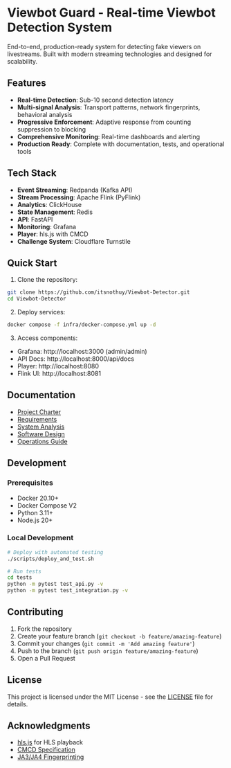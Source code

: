 # Viewbot Guard - Real-time Viewbot Detection System

End-to-end, production-ready system for detecting fake viewers on livestreams. Built with modern streaming technologies and designed for scalability.

## Features

- **Real-time Detection**: Sub-10 second detection latency
- **Multi-signal Analysis**: Transport patterns, network fingerprints, behavioral analysis
- **Progressive Enforcement**: Adaptive response from counting suppression to blocking
- **Comprehensive Monitoring**: Real-time dashboards and alerting
- **Production Ready**: Complete with documentation, tests, and operational tools

## Tech Stack

- **Event Streaming**: Redpanda (Kafka API)
- **Stream Processing**: Apache Flink (PyFlink)
- **Analytics**: ClickHouse
- **State Management**: Redis
- **API**: FastAPI
- **Monitoring**: Grafana
- **Player**: hls.js with CMCD
- **Challenge System**: Cloudflare Turnstile

## Quick Start

1. Clone the repository:
```bash
git clone https://github.com/itsnothuy/Viewbot-Detector.git
cd Viewbot-Detector
```

2. Deploy services:
```bash
docker compose -f infra/docker-compose.yml up -d
```

3. Access components:
- Grafana: http://localhost:3000 (admin/admin)
- API Docs: http://localhost:8000/api/docs
- Player: http://localhost:8080
- Flink UI: http://localhost:8081

## Documentation

- [Project Charter](docs/PROJECT_CHARTER.md)
- [Requirements](docs/requirements.md)
- [System Analysis](docs/system_analysis.md)
- [Software Design](docs/software_design.md)
- [Operations Guide](docs/operations_guide.md)

## Development

### Prerequisites
- Docker 20.10+
- Docker Compose V2
- Python 3.11+
- Node.js 20+

### Local Development
```bash
# Deploy with automated testing
./scripts/deploy_and_test.sh

# Run tests
cd tests
python -m pytest test_api.py -v
python -m pytest test_integration.py -v
```

## Contributing

1. Fork the repository
2. Create your feature branch (`git checkout -b feature/amazing-feature`)
3. Commit your changes (`git commit -m 'Add amazing feature'`)
4. Push to the branch (`git push origin feature/amazing-feature`)
5. Open a Pull Request

## License

This project is licensed under the MIT License - see the [LICENSE](LICENSE) file for details.

## Acknowledgments

- [hls.js](https://github.com/video-dev/hls.js/) for HLS playback
- [CMCD Specification](https://cdn.cta.tech/cta/media/media/resources/standards/pdfs/cta-5004-final.pdf)
- [JA3/JA4 Fingerprinting](https://github.com/FoxIO-LLC/ja4)

